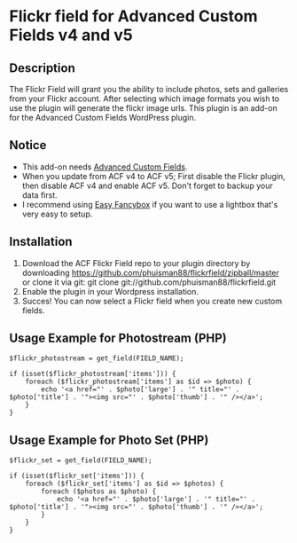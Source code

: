 Flickr field for Advanced Custom Fields v4 and v5
=============

## Description

The Flickr Field will grant you the ability to include photos, sets and galleries from your Flickr account. After selecting which image formats you wish to use the plugin will generate the flickr image urls. This plugin is an add-on for the Advanced Custom Fields WordPress plugin.

## Notice

- This add-on needs [Advanced Custom Fields](http://www.advancedcustomfields.com/).
- When you update from ACF v4 to ACF v5; First disable the Flickr plugin, then disable ACF v4 and enable ACF v5. Don't forget to backup your data first.
- I recommend using [Easy Fancybox](https://wordpress.org/plugins/easy-fancybox/) if you want to use a lightbox that's very easy to setup.

## Installation

1. Download the ACF Flickr Field repo to your plugin directory by downloading https://github.com/phuisman88/flickrfield/zipball/master or clone it via git: git clone git://github.com/phuisman88/flickrfield.git  
2. Enable the plugin in your Wordpress installation.
3. Succes! You can now select a Flickr field when you create new custom fields.

## Usage Example for Photostream (PHP)

	$flickr_photostream = get_field(FIELD_NAME);

	if (isset($flickr_photostream['items'])) {
		foreach ($flickr_photostream['items'] as $id => $photo) {
			echo '<a href="' . $photo['large'] . '" title="' . $photo['title'] . '"><img src="' . $photo['thumb'] . '" /></a>';
		}
	}

## Usage Example for Photo Set (PHP)

	$flickr_set = get_field(FIELD_NAME);

	if (isset($flickr_set['items'])) {
		foreach ($flickr_set['items'] as $id => $photos) {
			foreach ($photos as $photo) {
				echo '<a href="' . $photo['large'] . '" title="' . $photo['title'] . '"><img src="' . $photo['thumb'] . '" /></a>';
			}
		}
	}
